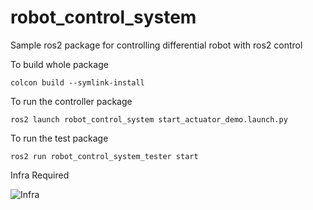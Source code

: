 # robot_control_system
Sample ros2 package for controlling differential robot with ros2 control


To build whole package

``` colcon build --symlink-install ```


To run the controller package

``` ros2 launch robot_control_system start_actuator_demo.launch.py ```


To run the test package

``` ros2 run robot_control_system_tester start ```


Infra Required

![Infra](https://github.com/santoshbalaji/robot_control_system/tree/main/docs/infra.png)